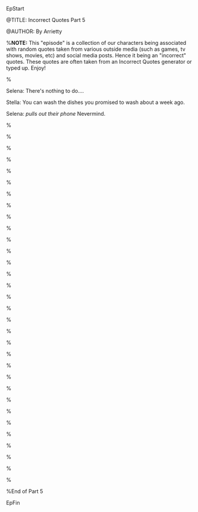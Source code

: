 EpStart

<!-- Epilogue Info -->

@TITLE: Incorrect Quotes Part 5

@AUTHOR: By Arrietty


%**NOTE:** This "episode" is a collection of our characters being associated with random quotes taken from various outside media (such as games, tv shows, movies, etc) and social media posts. Hence it being an "incorrect" quotes. These quotes are often taken from an Incorrect Quotes generator or typed up. Enjoy!

%

Selena: There's nothing to do.... 

Stella: You can wash the dishes you promised to wash about a week ago. 

Selena: *pulls out their phone* Nevermind.

%



%



%



%



%



%



%



%



%



%



%



%



%



%



%



%



%



%



%



%



%



%



%



%



%



%



%



%



%



%



%



%



%End of Part 5

EpFin

<script src="{{ '/assets/js/EpFormatter.js' | relative_url }}"></script>